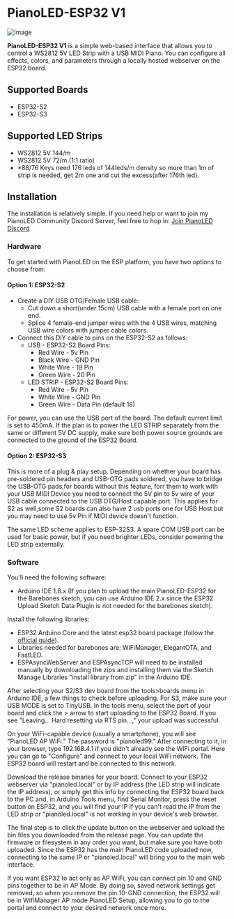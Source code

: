 # PianoLED-ESP32 V1

![image](https://github.com/serifpersia/pianoled-esp32/assets/62844718/b79ec631-f5a9-41ff-8bf0-f93228759d48)

**PianoLED-ESP32 V1** is a simple web-based interface that allows you to control a WS2812 5V LED Strip with a USB MIDI Piano. You can configure all effects, colors, and parameters through a locally hosted webserver on the ESP32 board.

## Supported Boards

- ESP32-S2
- ESP32-S3

## Supported LED Strips

- WS2812 5V 144/m
- WS2812 5V 72/m (1:1 ratio)
- *88/76 Keys need 176 leds of 144leds/m density so more than 1m of strip is needed, get 2m one and cut the excess(after 176th led).

## Installation

The installation is relatively simple. If you need help or want to join my PianoLED Community Discord Server, feel free to hop in:
 [Join PianoLED Discord](https://discord.gg/S6xmuX4Hx5)

### Hardware

To get started with PianoLED on the ESP platform, you have two options to choose from:

#### Option 1: ESP32-S2

- Create a DIY USB OTG/Female USB cable:
  - Cut down a short(under 15cm) USB cable with a female port on one end.
  - Splice 4 female-end jumper wires with the 4 USB wires, matching USB wire colors with jumper cable colors.
- Connect this DIY cable to pins on the ESP32-S2 as follows:
  - USB - ESP32-S2 Board Pins:
    - Red Wire - 5v Pin
    - Black Wire - GND Pin
    - White Wire - 19 Pin
    - Green Wire - 20 Pin
  - LED STRIP - ESP32-S2 Board Pins:
    - Red Wire - 5v Pin
    - White Wire - GND Pin
    - Green Wire - Data Pin (default 18)

For power, you can use the USB port of the board. The default current limit is set to 450mA. If the plan is to power the LED STRIP separately from the same or different 5V DC supply, make sure both power source grounds are connected to the ground of the ESP32 Board.

#### Option 2: ESP32-S3

This is more of a plug & play setup. Depending on whether your board has pre-soldered pin headers and USB-OTG pads soldered, you have to bridge the USB-OTG pads,for boards without this feature, forr them to work with your USB MIDI Device you need to connect the 5V pin to 5v wire of your USB cable connected to the USB OTG/Host capable port. This applies for S2 as well,some S2 boards can also have 2 usb ports one for USB Host but you may need to use 5v Pin if MIDI device doesn't function.

The same LED scheme applies to ESP-32S3. A spare COM USB port can be used for basic power, but if you need brighter LEDs, consider powering the LED strip externally.

### Software

You'll need the following software:

- Arduino IDE 1.8.x (If you plan to upload the main PianoLED-ESP32 for the Barebones sketch, you can use Arduino IDE 2.x since the ESP32 Upload Sketch Data Plugin is not needed for the barebones sketch).

Install the following libraries:

- ESP32 Arduino Core and the latest esp32 board package (follow the [official guide](https://docs.espressif.com/projects/arduino-esp32/en/latest/installing.html)).
- Libraries needed for barebones are: WiFiManager, ElegantOTA, and FastLED.
- ESPAsyncWebServer and ESPAsyncTCP will need to be installed manually by downloading the zips and installing them via the Sketch Manage Libraries "install library from zip" in the Arduino IDE.

After selecting your S2/S3 dev board from the tools>boards menu in Arduino IDE, a few things to check before uploading. For S3, make sure your USB MODE is set to TinyUSB. In the tools menu, select the port of your board and click the > arrow to start uploading to the ESP32 Board. If you see "Leaving... Hard resetting via RTS pin...," your upload was successful.

On your WiFi-capable device (usually a smartphone), you will see "PianoLED AP WiFi." The password is "pianoled99." After connecting to it, in your browser, type 192.168.4.1 if you didn't already see the WiFi portal. Here you can go to "Configure" and connect to your local WiFi network. The ESP32 board will restart and be connected to this network.

Download the release binaries for your board. Connect to your ESP32 webserver via "pianoled.local" or by IP address (the LED strip will indicate the IP address), or simply get this info by connecting the ESP32 board back to the PC and, in Arduino Tools menu, find Serial Monitor, press the reset button on ESP32, and you will find your IP if you can't read the IP from the LED strip or "pianoled.local" is not working in your device's web browser.

The final step is to click the update button on the webserver and upload the bin files you downloaded from the release page. You can update the firmware or filesystem in any order you want, but make sure you have both uploaded. Since the ESP32 has the main PianoLED code uploaded now, connecting to the same IP or "pianoled.local" will bring you to the main web interface.

If you want ESP32 to act only as AP WiFi, you can connect pin 10 and GND pins together to be in AP Mode. By doing so, saved network settings get removed, so when you remove the pin 10-GND connection, the ESP32 will be in WifiManager AP mode PianoLED Setup, allowing you to go to the portal and connect to your desired network once more.

